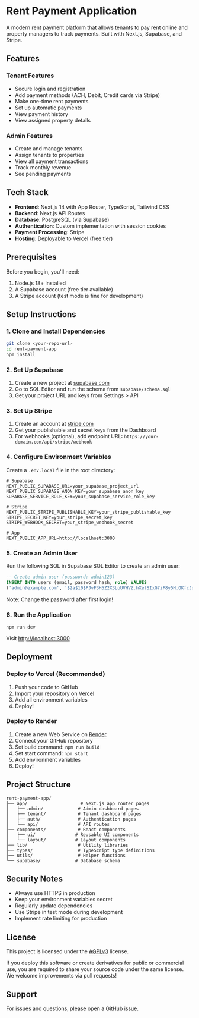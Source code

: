 # Rent Payment Application

A modern rent payment platform that allows tenants to pay rent online and property managers to track payments. Built with Next.js, Supabase, and Stripe.

## Features

### Tenant Features
- Secure login and registration
- Add payment methods (ACH, Debit, Credit cards via Stripe)
- Make one-time rent payments
- Set up automatic payments
- View payment history
- View assigned property details

### Admin Features
- Create and manage tenants
- Assign tenants to properties
- View all payment transactions
- Track monthly revenue
- See pending payments

## Tech Stack

- **Frontend**: Next.js 14 with App Router, TypeScript, Tailwind CSS
- **Backend**: Next.js API Routes
- **Database**: PostgreSQL (via Supabase)
- **Authentication**: Custom implementation with session cookies
- **Payment Processing**: Stripe
- **Hosting**: Deployable to Vercel (free tier)

## Prerequisites

Before you begin, you'll need:

1. Node.js 18+ installed
2. A Supabase account (free tier available)
3. A Stripe account (test mode is fine for development)

## Setup Instructions

### 1. Clone and Install Dependencies

```bash
git clone <your-repo-url>
cd rent-payment-app
npm install
```

### 2. Set Up Supabase

1. Create a new project at [supabase.com](https://supabase.com)
2. Go to SQL Editor and run the schema from `supabase/schema.sql`
3. Get your project URL and keys from Settings > API

### 3. Set Up Stripe

1. Create an account at [stripe.com](https://stripe.com)
2. Get your publishable and secret keys from the Dashboard
3. For webhooks (optional), add endpoint URL: `https://your-domain.com/api/stripe/webhook`

### 4. Configure Environment Variables

Create a `.env.local` file in the root directory:

```env
# Supabase
NEXT_PUBLIC_SUPABASE_URL=your_supabase_project_url
NEXT_PUBLIC_SUPABASE_ANON_KEY=your_supabase_anon_key
SUPABASE_SERVICE_ROLE_KEY=your_supabase_service_role_key

# Stripe
NEXT_PUBLIC_STRIPE_PUBLISHABLE_KEY=your_stripe_publishable_key
STRIPE_SECRET_KEY=your_stripe_secret_key
STRIPE_WEBHOOK_SECRET=your_stripe_webhook_secret

# App
NEXT_PUBLIC_APP_URL=http://localhost:3000
```

### 5. Create an Admin User

Run the following SQL in Supabase SQL Editor to create an admin user:

```sql
-- Create admin user (password: admin123)
INSERT INTO users (email, password_hash, role) VALUES 
('admin@example.com', '$2a$10$PJvF3H5Z2X3LoUVHVZ.hXelSIxG7iF8y5H.OKfcJqZdQvKz.cBkH2', 'admin');
```

Note: Change the password after first login!

### 6. Run the Application

```bash
npm run dev
```

Visit [http://localhost:3000](http://localhost:3000)

## Deployment

### Deploy to Vercel (Recommended)

1. Push your code to GitHub
2. Import your repository on [Vercel](https://vercel.com)
3. Add all environment variables
4. Deploy!

### Deploy to Render

1. Create a new Web Service on [Render](https://render.com)
2. Connect your GitHub repository
3. Set build command: `npm run build`
4. Set start command: `npm start`
5. Add environment variables
6. Deploy!

## Project Structure

```
rent-payment-app/
├── app/                    # Next.js app router pages
│   ├── admin/             # Admin dashboard pages
│   ├── tenant/            # Tenant dashboard pages
│   ├── auth/              # Authentication pages
│   └── api/               # API routes
├── components/            # React components
│   ├── ui/               # Reusable UI components
│   └── layout/           # Layout components
├── lib/                   # Utility libraries
├── types/                 # TypeScript type definitions
├── utils/                 # Helper functions
└── supabase/             # Database schema
```

## Security Notes

- Always use HTTPS in production
- Keep your environment variables secret
- Regularly update dependencies
- Use Stripe in test mode during development
- Implement rate limiting for production

## License

This project is licensed under the [AGPLv3](LICENSE) license.

If you deploy this software or create derivatives for public or commercial use, you are required to share your source code under the same license. We welcome improvements via pull requests!


## Support

For issues and questions, please open a GitHub issue.
